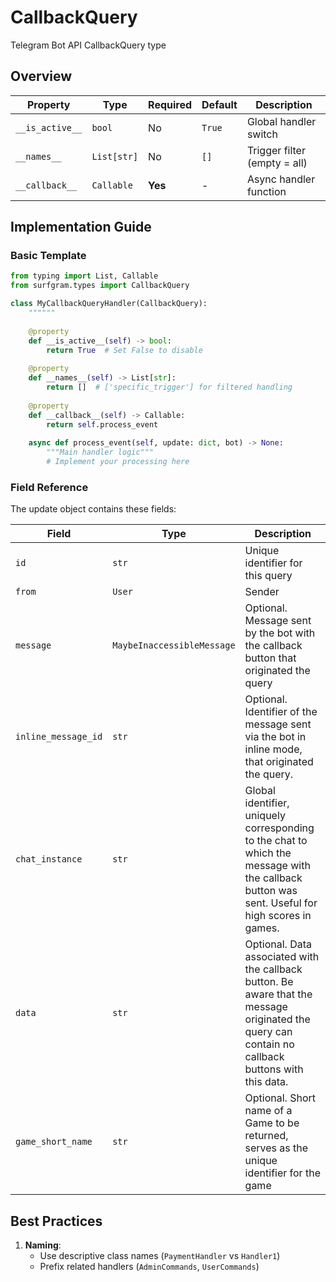 # CallbackQuery

Telegram Bot API CallbackQuery type

## Overview

| Property        | Type               | Required | Default | Description                              |
|-----------------|--------------------|----------|---------|------------------------------------------|
| `__is_active__` | `bool`             | No       | `True`  | Global handler switch                   |
| `__names__`     | `List[str]`        | No       | `[]`    | Trigger filter (empty = all)            |
| `__callback__`  | `Callable`         | **Yes**  | -       | Async handler function                  |

## Implementation Guide

### Basic Template

```python
from typing import List, Callable
from surfgram.types import CallbackQuery

class MyCallbackQueryHandler(CallbackQuery):
    """"""
    
    @property
    def __is_active__(self) -> bool:
        return True  # Set False to disable
        
    @property
    def __names__(self) -> List[str]:
        return []  # ['specific_trigger'] for filtered handling
        
    @property
    def __callback__(self) -> Callable:
        return self.process_event
        
    async def process_event(self, update: dict, bot) -> None:
        """Main handler logic"""
        # Implement your processing here
```

### Field Reference

The update object contains these fields:

| Field          | Type              | Description                     |
|----------------|-------------------|---------------------------------|
| `id` | `str` | Unique identifier for this query |
| `from` | `User` | Sender |
| `message` | `MaybeInaccessibleMessage` | Optional. Message sent by the bot with the callback button that originated the query |
| `inline_message_id` | `str` | Optional. Identifier of the message sent via the bot in inline mode, that originated the query. |
| `chat_instance` | `str` | Global identifier, uniquely corresponding to the chat to which the message with the callback button was sent. Useful for high scores in games. |
| `data` | `str` | Optional. Data associated with the callback button. Be aware that the message originated the query can contain no callback buttons with this data. |
| `game_short_name` | `str` | Optional. Short name of a Game to be returned, serves as the unique identifier for the game |

## Best Practices

1. **Naming**: 
   - Use descriptive class names (`PaymentHandler` vs `Handler1`)
   - Prefix related handlers (`AdminCommands`, `UserCommands`)
